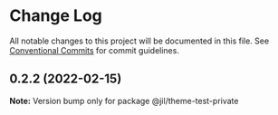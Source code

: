 # Change Log

All notable changes to this project will be documented in this file.
See [Conventional Commits](https://conventionalcommits.org) for commit guidelines.

## 0.2.2 (2022-02-15)

**Note:** Version bump only for package @jil/theme-test-private
